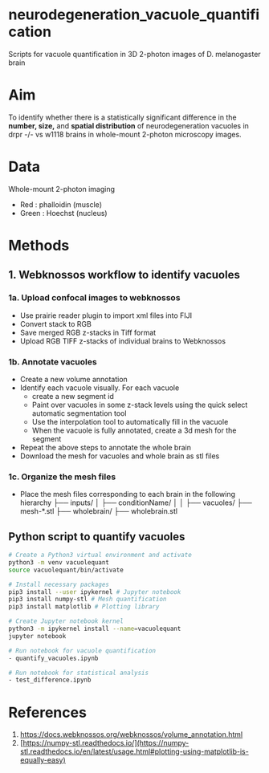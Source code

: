 # neurodegeneration_vacuole_quantification
Scripts for vacuole quantification in 3D 2-photon images of D. melanogaster brain 

# Aim

To identify whether there is a statistically significant difference in the **number, size,** and **spatial distribution** of neurodegeneration vacuoles in drpr -/- vs w1118 brains in whole-mount 2-photon microscopy images. 

# Data

Whole-mount 2-photon imaging

- Red : phalloidin (muscle)
- Green : Hoechst (nucleus)

# Methods

## 1. Webknossos workflow to identify vacuoles

### 1a. Upload confocal images to webknossos

- Use prairie reader plugin to import xml files into FIJI
- Convert stack to RGB
- Save merged RGB z-stacks in Tiff format
- Upload RGB TIFF z-stacks of individual brains to Webknossos

### 1b. Annotate vacuoles

- Create a new volume annotation 
- Identify each vacuole visually. For each vacuole
	- create a new segment id
	- Paint over vacuoles in some z-stack levels using the quick select automatic segmentation tool
	- Use the interpolation tool to automatically fill in the vacuole 
	- When the vacuole is fully annotated, create a 3d mesh for the segment
- Repeat the above steps to annotate the whole brain  
- Download the mesh for vacuoles and whole brain as stl files 

### 1c. Organize the mesh files

- Place the mesh files corresponding to each brain in the following hierarchy 
├── inputs/
│   ├── conditionName/
│   │   ├── vacuoles/
			├── mesh-*.stl 
		├── wholebrain/
			├── wholebrain.stl
			

## Python script to quantify vacuoles

```bash
# Create a Python3 virtual environment and activate
python3 -m venv vacuolequant
source vacuolequant/bin/activate

# Install necessary packages
pip3 install --user ipykernel # Jupyter notebook
pip3 install numpy-stl # Mesh quantification
pip3 install matplotlib # Plotting library

# Create Jupyter notebook kernel
python3 -m ipykernel install --name=vacuolequant
jupyter notebook 

# Run notebook for vacuole quantification 
- quantify_vacuoles.ipynb

# Run notebook for statistical analysis 
- test_difference.ipynb 

```



# References

1. https://docs.webknossos.org/webknossos/volume_annotation.html  
2. [https://numpy-stl.readthedocs.io/](https://numpy-stl.readthedocs.io/en/latest/usage.html#plotting-using-matplotlib-is-equally-easy)